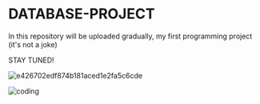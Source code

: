 # DATABASE-PROJECT
In this repository will be uploaded gradually, my first programming project (it's not a joke)

STAY TUNED!

![e426702edf874b181aced1e2fa5c6cde](https://user-images.githubusercontent.com/101529092/229294245-f332e772-d0e7-4bca-ac3f-18d3d4a46514.gif)

![coding](https://user-images.githubusercontent.com/101529092/229294427-eaa917d7-e78e-4311-b829-952e5f36af6f.gif)
